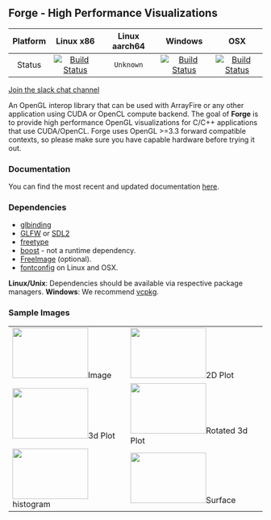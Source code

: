 ## Forge - High Performance Visualizations
| Platform | Linux x86 | Linux aarch64 | Windows | OSX |
|:--------:|:---------:|:-------------:|:-------:|:---:|
| Status   | [![Build Status](https://travis-ci.org/arrayfire/forge.svg?branch=v1.0)](https://travis-ci.org/arrayfire/forge) | `Unknown` | [![Build Status](https://ci.appveyor.com/api/projects/status/github/arrayfire/forge?branch=v1.0&svg=true)](https://ci.appveyor.com/project/9prady9/forge-jwb4e) | [![Build Status](https://travis-ci.org/arrayfire/forge.svg?branch=v1.0)](https://travis-ci.org/arrayfire/forge) |

[Join the slack chat channel](https://join.slack.com/t/arrayfire-org/shared_invite/enQtMjI4MjIzMDMzMTczLWM4ODIyZjA3YmY3NWEwMjk2N2Q0YTQyNGMwZmU4ZjkxNGU0MjYzYmUzYTg3ZTM0MDQxOTE2OTJjNGVkOGEwN2M)

An OpenGL interop library that can be used with ArrayFire or any other application using CUDA or OpenCL compute backend. The goal of **Forge** is to provide high performance OpenGL visualizations for C/C++ applications that use CUDA/OpenCL. Forge uses OpenGL >=3.3 forward compatible contexts, so please make sure you have capable hardware before trying it out.

### Documentation

You can find the most recent and updated documentation [here](http://arrayfire.org/forge/index.htm).

### Dependencies

- [glbinding](https://github.com/cginternals/glbinding)
- [GLFW](http://www.glfw.org/) or [SDL2](https://www.libsdl.org/)
- [freetype](http://www.freetype.org/)
- [boost](https://www.boost.org/) - not a runtime dependency.
- [FreeImage](http://freeimage.sourceforge.net/) (optional).
- [fontconfig](http://www.freedesktop.org/wiki/Software/fontconfig/) on Linux and OSX.

**Linux/Unix**: Dependencies should be available via respective package managers.
**Windows**: We recommend [vcpkg](https://github.com/Microsoft/vcpkg).

### Sample Images
|     |     |
|-----|-----|
| <img src="./docs/images/image.png" width=150 height=100>Image</img> | <img src="./docs/images/plot.png" width=150 height=100>2D Plot</img>  |
| <img src="./docs/images/plot31.png" width=150 height=100>3d Plot</img> | <img src="./docs/images/plot32.png" width=150 height=100>Rotated 3d Plot</img> |
| <img src="./docs/images/hist.png" width=150 height=100>histogram</img> | <img src="./docs/images/surface.png" width=150 height=100>Surface</img> |
